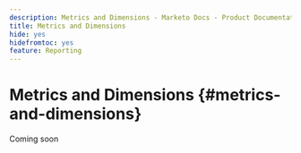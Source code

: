 ```yaml
---
description: Metrics and Dimensions - Marketo Docs - Product Documentation
title: Metrics and Dimensions
hide: yes
hidefromtoc: yes
feature: Reporting
---
```

# Metrics and Dimensions {#metrics-and-dimensions}

Coming soon
